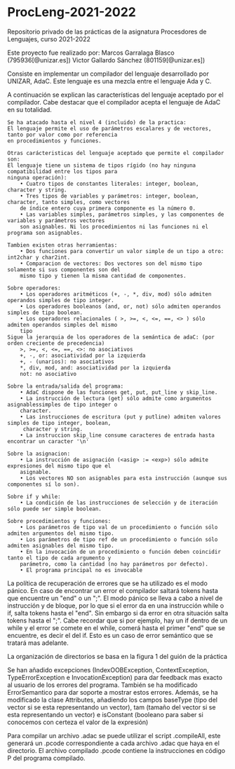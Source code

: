 # ProcLeng-2021-2022
Repositorio privado de las prácticas de la asignatura Procesdores de Lenguajes, curso 2021-2022

Este proyecto fue realizado por:
Marcos Garralaga Blasco (795936[@unizar.es])
Victor Gallardo Sánchez (801159[@unizar.es])

Consiste en implementar un compilador del lenguaje desarrollado por UNIZAR, AdaC. Este lenguaje es una mezcla entre el lenguaje Ada y C.

A continuación se explican las características del lenguaje aceptado por el compilador. Cabe destacar que el compilador acepta el lenguaje de AdaC en su 
totalidad.

    Se ha atacado hasta el nivel 4 (incluido) de la practica: 
    El lenguaje permite el uso de parámetros escalares y de vectores, tanto por valor como por referencia 
    en procedimientos y funciones.
    
    Otras carácteristicas del lenguaje aceptado que permite el compilador son:
    El lenguaje tiene un sistema de tipos rígido (no hay ninguna compatibilidad entre los tipos para
    ninguna operación):
        • Cuatro tipos de constantes literales: integer, boolean, character y string.
        • Tres tipos de variables y parámetros: integer, boolean, character, tanto simples, como vectores 
        de índice entero cuya primera componente es la número 0.
        • Las variables simples, parámetros simples, y las componentes de variables y parámetros vectores 
        son asignables. Ni los procedimientos ni las funciones ni el programa son asignables.
        
    Tambien existen otras herramientas:
        • Dos funciones para convertir un valor simple de un tipo a otro: int2char y char2int.
        • Comparacion de vectores: Dos vectores son del mismo tipo solamente si sus componentes son del
        mismo tipo y tienen la misma cantidad de componentes.

    Sobre operadores:
        • Los operadores aritméticos (+, -, *, div, mod) sólo admiten operandos simples de tipo integer.
        • Los operadores booleanos (and, or, not) sólo admiten operandos simples de tipo boolean.
        • Los operadores relacionales ( >, >=, <, <=, ==, <> ) sólo admiten operandos simples del mismo 
        tipo
    Sigue la jerarquia de los operadores de la semántica de adaC: (por orden creciente de precedencia)
        >, >=, <, <=, ==, <>: no asociativos
        +, -, or: asociatividad por la izquierda
        +, - (unarios): no asociativos
        *, div, mod, and: asociatividad por la izquierda
        not: no asociativo

    Sobre la entrada/salida del programa:
        • AdaC dispone de las funciones get, put, put_line y skip_line.
        • La instrucción de lectura (get) sólo admite como argumentos asignablessimples de tipo integer o 
        character.
        • Las instrucciones de escritura (put y putline) admiten valores simples de tipo integer, boolean,
         character y string.
        • La instruccion skip_line consume caracteres de entrada hasta encontrar un caracter '\n'

    Sobre la asignacion:
        • La instrucción de asignación (<asig> := <exp>) sólo admite expresiones del mismo tipo que el
        asignable.
        • Los vectores NO son asignables para esta instrucción (aunque sus componentes sí lo son).

    Sobre if y while:
        • La condición de las instrucciones de selección y de iteración sólo puede ser simple boolean.

    Sobre procedimientos y funciones:
        • Los parámetros de tipo val de un procedimiento o función sólo admiten argumentos del mismo tipo.
        • Los parámetros de tipo ref de un procedimiento o función sólo admiten asignables del mismo tipo.
        • En la invocación de un procedimiento o función deben coincidir tanto el tipo de cada argumento y
        parámetro, como la cantidad (no hay parámetros por defecto).
        • El programa principal no es invocable
        
La política de recuperación de errores que se ha utilizado es el modo pánico. En caso de encontrar un 
error el compilador saltará tokens 
hasta que encuentre un "end" o un ";". El modo pánico se lleva a cabo a nivel de instrucción y de bloque, 
por lo que si el error da en una instrucción while o if, salta tokens hasta el "end". Sin embargo si 
da error en otra situación salta tokens hasta el ";".
Cabe recordar que si por ejemplo, hay un if dentro de un while y el error se comete en el while, comerá 
hasta el primer "end" que se encuentre, es decir el del if. Esto es un caso de error semántico que se 
tratará mas adelante.

La organización de directorios se basa en la figura 1 del guión de la práctica

Se han añadido excepciones (IndexOOBException, ContextException, TypeErrorException e InvocationException)
para dar feedback mas exacto al usuario de los errores del programa.
También se ha modificado ErrorSemantico para dar soporte a mostrar estos errores.
Además, se ha modificado la clase Attributes, añadiendo los campos baseType (tipo del vector si se esta
representando un vector), tam (tamaño del vector si se esta representando un vector) e isConstant (booleano
para saber si conocemos con certeza el valor de la expresión)

Para compilar un archivo .adac se puede utilizar el script .compileAll, este generará un .pcode correspondiente a cada archivo .adac que haya en el directorio.
El archivo compilado .pcode contiene la instrucciones en código P del programa compilado.

